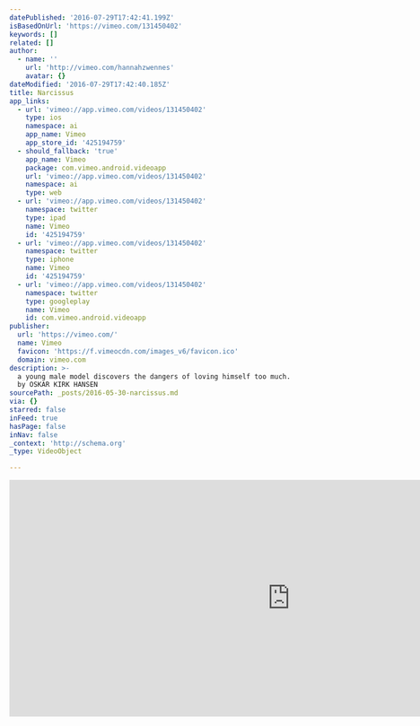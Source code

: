 ```yaml
---
datePublished: '2016-07-29T17:42:41.199Z'
isBasedOnUrl: 'https://vimeo.com/131450402'
keywords: []
related: []
author:
  - name: ''
    url: 'http://vimeo.com/hannahzwennes'
    avatar: {}
dateModified: '2016-07-29T17:42:40.185Z'
title: Narcissus
app_links:
  - url: 'vimeo://app.vimeo.com/videos/131450402'
    type: ios
    namespace: ai
    app_name: Vimeo
    app_store_id: '425194759'
  - should_fallback: 'true'
    app_name: Vimeo
    package: com.vimeo.android.videoapp
    url: 'vimeo://app.vimeo.com/videos/131450402'
    namespace: ai
    type: web
  - url: 'vimeo://app.vimeo.com/videos/131450402'
    namespace: twitter
    type: ipad
    name: Vimeo
    id: '425194759'
  - url: 'vimeo://app.vimeo.com/videos/131450402'
    namespace: twitter
    type: iphone
    name: Vimeo
    id: '425194759'
  - url: 'vimeo://app.vimeo.com/videos/131450402'
    namespace: twitter
    type: googleplay
    name: Vimeo
    id: com.vimeo.android.videoapp
publisher:
  url: 'https://vimeo.com/'
  name: Vimeo
  favicon: 'https://f.vimeocdn.com/images_v6/favicon.ico'
  domain: vimeo.com
description: >-
  a young male model discovers the dangers of loving himself too much. directed
  by OSKAR KIRK HANSEN
sourcePath: _posts/2016-05-30-narcissus.md
via: {}
starred: false
inFeed: true
hasPage: false
inNav: false
_context: 'http://schema.org'
_type: VideoObject

---
```

<iframe src="https://cdn.embedly.com/widgets/media.html?src=https%3A%2F%2Fplayer.vimeo.com%2Fvideo%2F131450402&amp;url=https%3A%2F%2Fvimeo.com%2F131450402&amp;image=http%3A%2F%2Fi.vimeocdn.com%2Fvideo%2F523713767_1280.jpg&amp;key=b7d04c9b404c499eba89ee7072e1c4f7&amp;type=text%2Fhtml&amp;schema=vimeo" width="1000" height="422" scrolling="no" frameborder="0" allowfullscreen="" style=""></iframe>